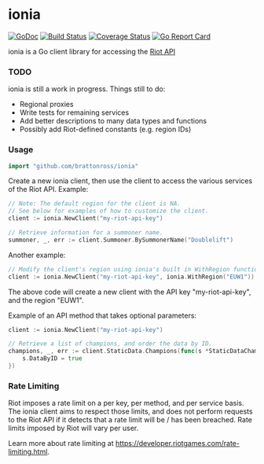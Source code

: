 # ionia #

[![GoDoc](https://godoc.org/github.com/brattonross/ionia?status.svg)](https://godoc.org/github.com/brattonross/ionia) [![Build Status](https://travis-ci.org/brattonross/ionia.svg?branch=master)](https://travis-ci.org/brattonross/ionia) [![Coverage Status](https://coveralls.io/repos/github/brattonross/ionia/badge.svg?branch=master)](https://coveralls.io/github/brattonross/ionia?branch=master) [![Go Report Card](https://goreportcard.com/badge/github.com/brattonross/ionia)](https://goreportcard.com/report/github.com/brattonross/ionia)

ionia is a Go client library for accessing the [Riot API](https://developer.riotgames.com/)

### TODO ###

ionia is still a work in progress.
Things still to do:

* Regional proxies
* Write tests for remaining services
* Add better descriptions to many data types and functions
* Possibly add Riot-defined constants (e.g. region IDs)

### Usage ###
```go
import "github.com/brattonross/ionia"
```

Create a new ionia client, then use the client to access the various services of the Riot API.
Example:

```go
// Note: The default region for the client is NA.
// See below for examples of how to customize the client.
client := ionia.NewClient("my-riot-api-key")

// Retrieve information for a summoner name.
summoner, _, err := client.Summoner.BySummonerName("Doublelift")
```

Another example:

```go
// Modify the client's region using ionia's built in WithRegion function.
client := ionia.NewClient("my-riot-api-key", ionia.WithRegion("EUW1"))
```

The above code will create a new client with the API key "my-riot-api-key", and the region "EUW1".

Example of an API method that takes optional parameters:

```go
client := ionia.NewClient("my-riot-api-key")

// Retrieve a list of champions, and order the data by ID.
champions, _, err := client.StaticData.Champions(func(s *StaticDataChampionsOptions) {
    s.DataByID = true
})
```

### Rate Limiting ###

Riot imposes a rate limit on a per key, per method, and per service basis.
The ionia client aims to respect those limits, and does not perform requests to the Riot API if it detects that a rate limit will be / has been breached. Rate limits imposed by Riot will vary per user.

Learn more about rate limiting at https://developer.riotgames.com/rate-limiting.html.

